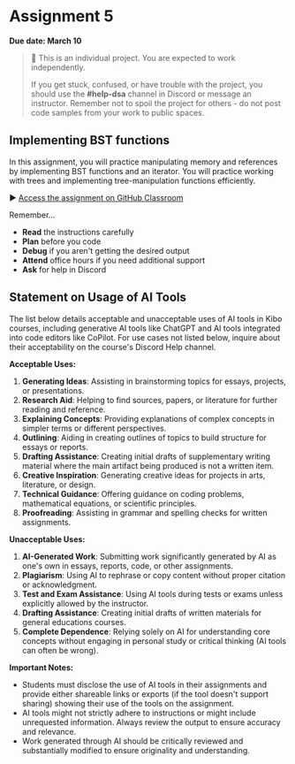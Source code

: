 <!--meta exposure: repeat -->
<!--meta assessmentFormat: ProgrammingAssignment -->
<!--meta submissionVia: GradeScope -->
<!--meta instructionType: specific -->
<!--meta submissionFormatFlexibility: no -->
<!--meta submissionTopicFlexibility: no -->
<!--meta rubricAvailable: no -->
<!--meta rubricShared: no -->
<!--meta groupWork: no -->
<!--meta automatedGrading: 100 -->
<!--meta studentInstructionsLink: https://github.com/kiboschool/dsa-assignment5 -->
<!--meta topics: BinarySearchTree -->

# Assignment 5

**Due date: March 10**

> 📌 This is an individual project. You are expected to work independently.
>
> If you get stuck, confused, or have trouble with the project, you should use the **#help-dsa** channel in Discord or message an instructor. Remember not to spoil the project for others - do not post code samples from your work to public spaces.

## Implementing BST functions

In this assignment, you will practice manipulating memory and references by implementing BST functions and an iterator. You will practice working with trees and implementing tree-manipulation functions efficiently.

▶️ [Access the assignment on GitHub Classroom](https://github.com/kiboschool/dsa-assignment5)

Remember...

- **Read** the instructions carefully
- **Plan** before you code
- **Debug** if you aren't getting the desired output
- **Attend** office hours if you need additional support
- **Ask** for help in Discord

## Statement on Usage of AI Tools

The list below details acceptable and unacceptable uses of AI tools in Kibo courses, including generative AI tools like ChatGPT and AI tools integrated into code editors like CoPilot. For use cases not listed below, inquire about their acceptability on the course's Discord Help channel.

**Acceptable Uses:**

1. **Generating Ideas**: Assisting in brainstorming topics for essays, projects, or presentations.
2. **Research Aid**: Helping to find sources, papers, or literature for further reading and reference.
3. **Explaining Concepts**: Providing explanations of complex concepts in simpler terms or different perspectives.
4. **Outlining**: Aiding in creating outlines of topics to build structure for essays or reports.
5. **Drafting Assistance**: Creating initial drafts of supplementary writing material where the main artifact being produced is not a written item.
6. **Creative Inspiration**: Generating creative ideas for projects in arts, literature, or design.
7. **Technical Guidance**: Offering guidance on coding problems, mathematical equations, or scientific principles.
8. **Proofreading**: Assisting in grammar and spelling checks for written assignments.

**Unacceptable Uses:**

1. **AI-Generated Work**: Submitting work significantly generated by AI as one's own in essays, reports, code, or other assignments.
2. **Plagiarism**: Using AI to rephrase or copy content without proper citation or acknowledgment.
3. **Test and Exam Assistance**: Using AI tools during tests or exams unless explicitly allowed by the instructor.
4. **Drafting Assistance**: Creating initial drafts of written materials for general educations courses.
5. **Complete Dependence**: Relying solely on AI for understanding core concepts without engaging in personal study or critical thinking (AI tools can often be wrong).

**Important Notes:**

- Students must disclose the use of AI tools in their assignments and provide either shareable links or exports (if the tool doesn't support sharing) showing their use of the tools on the assignment.
- AI tools might not strictly adhere to instructions or might include unrequested information. Always review the output to ensure accuracy and relevance.
- Work generated through AI should be critically reviewed and substantially modified to ensure originality and understanding.
